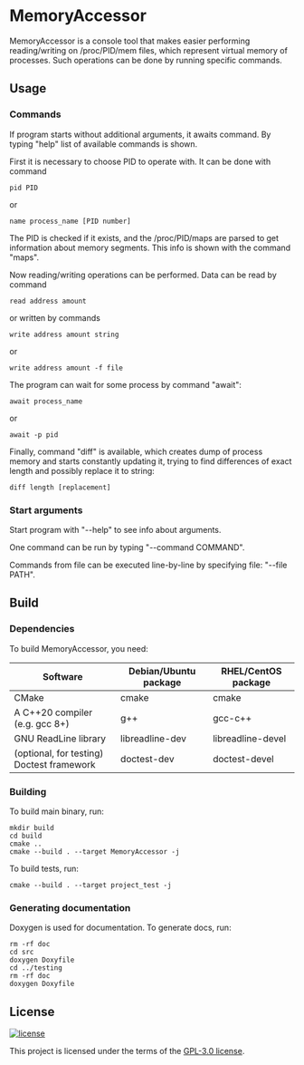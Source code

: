 # MemoryAccessor

MemoryAccessor is a console tool that makes easier performing reading/writing on /proc/PID/mem files, which represent virtual memory of processes. Such operations can be done by running specific commands.

## Usage

### Commands

If program starts without additional arguments, it awaits command. By typing "help" list of available commands is shown.

First it is necessary to choose PID to operate with. It can be done with command 

    pid PID

or 

    name process_name [PID number]

The PID is checked if it exists, and the /proc/PID/maps are parsed to get information about memory segments. This info is shown with the command "maps".

Now reading/writing operations can be performed. Data can be read by command

    read address amount

or written by commands

    write address amount string

or

    write address amount -f file

The program can wait for some process by command "await":

    await process_name

or

    await -p pid

Finally, command "diff" is available, which creates dump of process memory and starts constantly updating it, trying to find differences of exact length and possibly replace it to string:

    diff length [replacement]


### Start arguments

Start program with "--help" to see info about arguments.

One command can be run by typing "--command COMMAND".

Commands from file can be executed line-by-line by specifying file: "--file PATH".

## Build

### Dependencies

To build MemoryAccessor, you need:

| Software                                 | Debian/Ubuntu package | RHEL/CentOS package|
|------------------------------------------|-----------------------|--------------------|
|CMake                                     | cmake                 | cmake              |
|A C++20 compiler (e.g. gcc 8+)            | g++                   | gcc-c++            |
|GNU ReadLine library                      | libreadline-dev       | libreadline-devel  |
|(optional, for testing) Doctest framework | doctest-dev           | doctest-devel      |

### Building

To build main binary, run:

    mkdir build
    cd build
    cmake ..
    cmake --build . --target MemoryAccessor -j

To build tests, run:

    cmake --build . --target project_test -j

### Generating documentation

Doxygen is used for documentation. To generate docs, run:

    rm -rf doc
    cd src
    doxygen Doxyfile
    cd ../testing
    rm -rf doc
    doxygen Doxyfile

## License

[![license](https://img.shields.io/badge/License-GNU%20GPL-blue)](https://github.com/zloymish/memac/blob/develop/LICENSE)

This project is licensed under the terms of the [GPL-3.0 license](/LICENSE).

